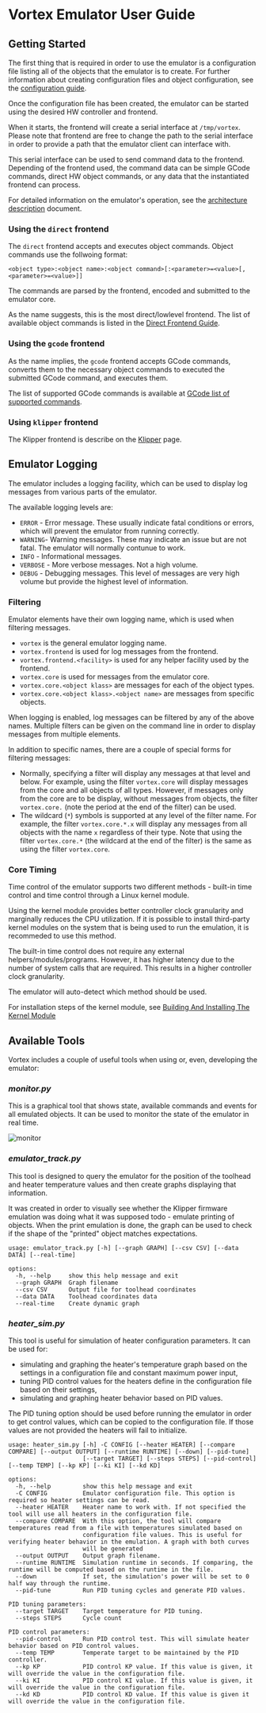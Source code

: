 # Vortex Emulator User Guide
## Getting Started
The first thing that is required in order to use the emulator is a configuration
file listing all of the objects that the emulator is to create. For further
information about creating configuration files and object configuration, see the
[configuration guide](/docs/Configuration.md).

Once the configuration file has been created, the emulator can be started using
the desired HW controller and frontend.

When it starts, the frontend will create a serial interface at `/tmp/vortex`.
Please note that frontend are free to change the path to the serial interface in
order to provide a path that the emulator client can interface with.

This serial interface can be used to send command data to the frontend. Depending
of the frontend used, the command data can be simple GCode commands, direct HW
object commands, or any data that the instantiated frontend can process.

For detailed information on the emulator's operation, see the 
[architecture description](/docs/Architecture.md) document.

### Using the `direct` frontend
The `direct` frontend accepts and executes object commands. Object commands use
the follwoing format:

```
<object type>:<object name>:<object command>[:<parameter>=<value>[,<parameter>=<value>]]
```

The commands are parsed by the frontend, encoded and submitted to the emulator core.

As the name suggests, this is the most direct/lowlevel frontend. The list of available
object commands is listed in the [Direct Frontend Guide](/docs/frontends/Direct.md#list-of-available-object-commands).

### Using the `gcode` frontend
As the name implies, the `gcode` frontend accepts GCode commands, converts them to
the necessary object commands to executed the submitted GCode command, and executes
them.

The list of supported GCode commands is available at
[GCode list of supported commands](/docs/frontends/Gcode.md#supported-gcode-commands).

### Using `klipper` frontend
The Klipper frontend is describe on the [Klipper](/docs/Klipper/Klipper.md) page.

## Emulator Logging
The emulator includes a logging facility, which can be used to display log messages
from various parts of the emulator.

The available logging levels are:
  * `ERROR` - Error message. These usually indicate fatal conditions or errors, which will
  prevent the emulator from running correctly.
  * `WARNING`- Warning messages. These may indicate an issue but are not fatal. The
  emulator will normally contunue to work.
  * `INFO` - Informational messages.
  * `VERBOSE` - More verbose messages. Not a high volume.
  * `DEBUG` - Debugging messages. This level of messages are very high volume but provide
  the highest level of information.

### Filtering
Emulator elements have their own logging name, which is used when filtering messages.
  * `vortex` is the general emulator logging name.
  * `vortex.frontend` is used for log messages from the frontend.
  * `vortex.frontend.<facility>` is used for any helper facility used by the frontend.
  * `vortex.core` is used for messages from the emulator core.
  * `vortex.core.<object klass>` are messages for each of the object types.
  * `vortex.core.<object klass>.<object name>` are messages from specific objects.

When logging is enabled, log messages can be filtered by any of the above names.
Multiple filters can be given on the command line in order to display messages from
multiple elements.

In addition to specific names, there are a couple of special forms for filtering
messages:

   * Normally, specifying a filter will display any messages at that level and below.
   For example, using the filter `vortex.core` will display messages from the core and
   all objects of all types. However, if messages only from the core are to be display,
   without messages from objects, the filter `vortex.core.` (note the period at the
   end of the filter) can be used.
   * The wildcard (`*`) symbols is supported at any level of the filter name. For
   example, the filter `vortex.core.*.x` will display any messages from all objects
   with the name `x` regardless of their type. Note that using the filter
   `vortex.core.*` (the wildcard at the end of the filter) is the same as using the
   filter `vortex.core`.

### Core Timing
Time control of the emulator supports two different methods - built-in time control
and time control through a Linux kernel module.

Using the kernel module provides better controller clock granularity and marginally
reduces the CPU utilization. If it is possible to install third-party kernel modules
on the system that is being used to run the emulation, it is recommeded to use this
method.

The built-in time control does not require any external helpers/modules/programs.
However, it has higher latency due to the number of system calls that are required.
This results in a higher controller clock granularity.

The emulator will auto-detect which method should be used.

For installation steps of the kernel module, see 
[Building And Installing The Kernel Module](/docs/Installationmd#building-and-installing-the-kernel-module)

## Available Tools
Vortex includes a couple of useful tools when using or, even, developing the
emulator:

### *monitor.py*

This is a graphical tool that shows state, available commands and events for
all emulated objects. It can be used to monitor the state of the emulator in
real time.

![monitor](/docs/images/monitor.png)

### *emulator_track.py*
This tool is designed to query the emulator for the position of the toolhead
and heater temperature values and then create graphs displaying that information.

It was created in order to visually see whether the Klipper firmware emulation
was doing what it was supposed todo - emulate printing of objects. When the
print emulation is done, the graph can be used to check if the shape of the
"printed" object matches expectations.

```
usage: emulator_track.py [-h] [--graph GRAPH] [--csv CSV] [--data DATA] [--real-time]

options:
  -h, --help     show this help message and exit
  --graph GRAPH  Graph filename
  --csv CSV      Output file for toolhead coordinates
  --data DATA    Toolhead coordinates data
  --real-time    Create dynamic graph
```

### *heater_sim.py*
This tool is useful for simulation of heater configuration parameters. It can be
used for:

* simulating and graphing the heater's temperature graph based on the settings in a
configuration file and constant maximum power input,
* tuning PID control values for the heaters define in the configuration file
based on their settings,
* simulating and graphing heater behavior based on PID values.

The PID tuning option should be used before running the emulator in order to get
control values, which can be copied to the configuration file. If those values are
not provided the heaters will fail to initialize.

```
usage: heater_sim.py [-h] -C CONFIG [--heater HEATER] [--compare COMPARE] [--output OUTPUT] [--runtime RUNTIME] [--down] [--pid-tune]
                     [--target TARGET] [--steps STEPS] [--pid-control] [--temp TEMP] [--kp KP] [--ki KI] [--kd KD]

options:
  -h, --help         show this help message and exit
  -C CONFIG          Emulator configuration file. This option is required so heater settings can be read.
  --heater HEATER    Heater name to work with. If not specified the tool will use all heaters in the configuration file.
  --compare COMPARE  With this option, the tool will compare temperatures read from a file with temperatures simulated based on
                     configuration file values. This is useful for verifying heater behavior in the emulation. A graph with both curves
                     will be generated
  --output OUTPUT    Output graph filename.
  --runtime RUNTIME  Simulation runtime in seconds. If comparing, the runtime will be computed based on the runtime in the file.
  --down             If set, the simulation's power will be set to 0 half way through the runtime.
  --pid-tune         Run PID tuning cycles and generate PID values.

PID tuning parameters:
  --target TARGET    Target temperature for PID tuning.
  --steps STEPS      Cycle count

PID control parameters:
  --pid-control      Run PID control test. This will simulate heater behavior based on PID control values.
  --temp TEMP        Temperate target to be maintained by the PID controller.
  --kp KP            PID control KP value. If this value is given, it will override the value in the configuration file.
  --ki KI            PID control KI value. If this value is given, it will override the value in the configuration file.
  --kd KD            PID control KD value. If this value is given it will override the value in the configuration file.
```